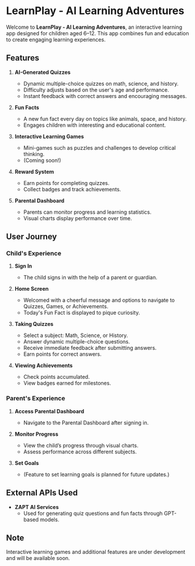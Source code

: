 # LearnPlay - AI Learning Adventures

Welcome to **LearnPlay - AI Learning Adventures**, an interactive learning app designed for children aged 6–12. This app combines fun and education to create engaging learning experiences.

## Features

1. **AI-Generated Quizzes**
   - Dynamic multiple-choice quizzes on math, science, and history.
   - Difficulty adjusts based on the user's age and performance.
   - Instant feedback with correct answers and encouraging messages.

2. **Fun Facts**
   - A new fun fact every day on topics like animals, space, and history.
   - Engages children with interesting and educational content.

3. **Interactive Learning Games**
   - Mini-games such as puzzles and challenges to develop critical thinking.
   - (Coming soon!)

4. **Reward System**
   - Earn points for completing quizzes.
   - Collect badges and track achievements.

5. **Parental Dashboard**
   - Parents can monitor progress and learning statistics.
   - Visual charts display performance over time.

## User Journey

### Child's Experience

1. **Sign In**
   - The child signs in with the help of a parent or guardian.

2. **Home Screen**
   - Welcomed with a cheerful message and options to navigate to Quizzes, Games, or Achievements.
   - Today's Fun Fact is displayed to pique curiosity.

3. **Taking Quizzes**
   - Select a subject: Math, Science, or History.
   - Answer dynamic multiple-choice questions.
   - Receive immediate feedback after submitting answers.
   - Earn points for correct answers.

4. **Viewing Achievements**
   - Check points accumulated.
   - View badges earned for milestones.

### Parent's Experience

1. **Access Parental Dashboard**
   - Navigate to the Parental Dashboard after signing in.

2. **Monitor Progress**
   - View the child’s progress through visual charts.
   - Assess performance across different subjects.

3. **Set Goals**
   - (Feature to set learning goals is planned for future updates.)

## External APIs Used

- **ZAPT AI Services**
  - Used for generating quiz questions and fun facts through GPT-based models.

## Note

Interactive learning games and additional features are under development and will be available soon.
